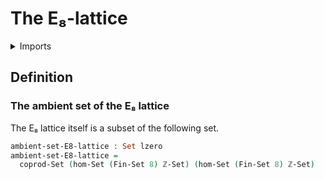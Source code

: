 # The E₈-lattice

<details><summary>Imports</summary>
```agda
module group-theory.e8-lattice where
open import elementary-number-theory.integers
open import foundation.equality-coproduct-types
open import foundation.sets
open import foundation.universe-levels
open import univalent-combinatorics.standard-finite-types
```
</details>

## Definition

### The ambient set of the E₈ lattice

The E₈ lattice itself is a subset of the following set.

```agda
ambient-set-E8-lattice : Set lzero
ambient-set-E8-lattice =
  coprod-Set (hom-Set (Fin-Set 8) ℤ-Set) (hom-Set (Fin-Set 8) ℤ-Set)
```
